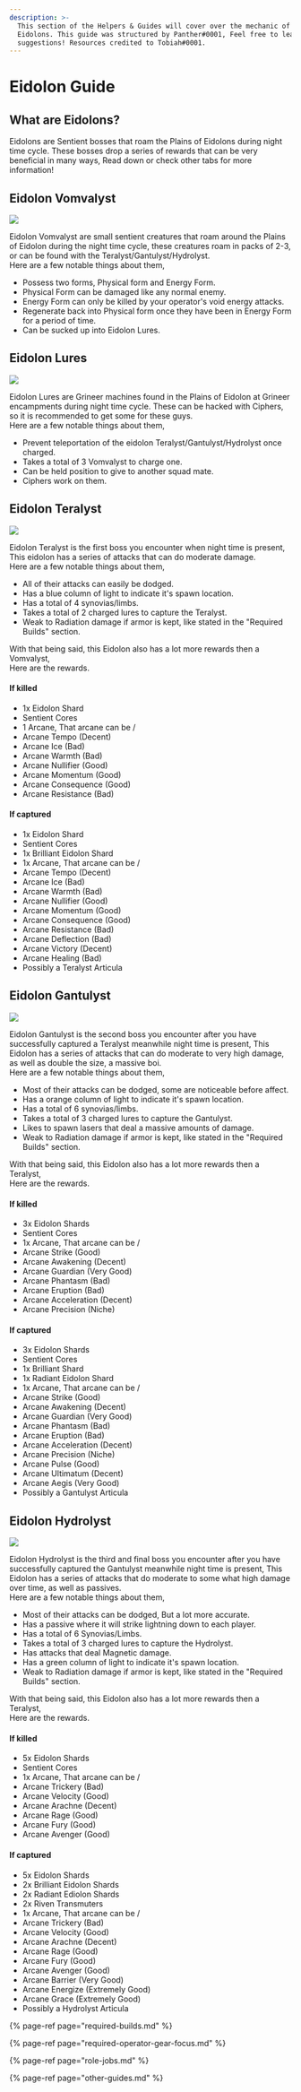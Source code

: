 ```yaml
---
description: >-
  This section of the Helpers & Guides will cover over the mechanic of the
  Eidolons. This guide was structured by Panther#0001, Feel free to leave
  suggestions! Resources credited to Tobiah#0001.
---
```


# Eidolon Guide

## What are Eidolons?

Eidolons are Sentient bosses that roam the Plains of Eidolons during night time cycle. These bosses drop a series of rewards that can be very beneficial in many ways, Read down or check other tabs for more information!

## Eidolon Vomvalyst

![](../../.gitbook/assets/image.png)

Eidolon Vomvalyst are small sentient creatures that roam around the Plains of Eidolon during the night time cycle, these creatures roam in packs of 2-3, or can be found with the Teralyst/Gantulyst/Hydrolyst.  
Here are a few notable things about them,

* Possess two forms, Physical form and Energy Form.
* Physical Form can be damaged like any normal enemy.
* Energy Form can only be killed by your operator's void energy attacks.
* Regenerate back into Physical form once they have been in Energy Form for a period of time.
* Can be sucked up into Eidolon Lures.

## Eidolon Lures

![](../../.gitbook/assets/image%20%2825%29.png)

Eidolon Lures are Grineer machines found in the Plains of Eidolon at Grineer encampments during night time cycle. These can be hacked with Ciphers, so it is recommended to get some for these guys.   
Here are a few notable things about them,

* Prevent teleportation of the eidolon Teralyst/Gantulyst/Hydrolyst once charged.
* Takes a total of 3 Vomvalyst to charge one.
* Can be held position to give to another squad mate.
* Ciphers work on them.

## Eidolon Teralyst

![](../../.gitbook/assets/image%20%2815%29.png)

Eidolon Teralyst is the first boss you encounter when night time is present, This eidolon has a series of attacks that can do moderate damage.  
Here are a few notable things about them,

* All of their attacks can easily be dodged.
* Has a blue column of light to indicate it's spawn location.
* Has a total of 4 synovias/limbs.
* Takes a total of 2 charged lures to capture the Teralyst.
* Weak to Radiation damage if armor is kept, like stated in the "Required Builds" section.

With that being said, this Eidolon also has a lot more rewards then a Vomvalyst,  
Here are the rewards.

#### If killed

* 1x Eidolon Shard
* Sentient Cores
* 1 Arcane, That arcane can be \/
* Arcane Tempo \(Decent\)
* Arcane Ice \(Bad\)
* Arcane Warmth \(Bad\)
* Arcane Nullifier \(Good\)
* Arcane Momentum \(Good\)
* Arcane Consequence \(Good\)
* Arcane Resistance \(Bad\)

#### If captured

* 1x Eidolon Shard
* Sentient Cores
* 1x Brilliant Eidolon Shard
* 1x Arcane, That arcane can be \/
* Arcane Tempo \(Decent\)
* Arcane Ice \(Bad\)
* Arcane Warmth \(Bad\)
* Arcane Nullifier \(Good\)
* Arcane Momentum \(Good\)
* Arcane Consequence \(Good\)
* Arcane Resistance \(Bad\)
* Arcane Deflection \(Bad\)
* Arcane Victory \(Decent\)
* Arcane Healing \(Bad\)
* Possibly a Teralyst Articula

## Eidolon Gantulyst

![](../../.gitbook/assets/image%20%282%29.png)

Eidolon Gantulyst is the second boss you encounter after you have successfully captured a Teralyst meanwhile night time is present, This Eidolon has a series of attacks that can do moderate to very high damage, as well as double the size, a massive boi.  
Here are a few notable things about them,

* Most of their attacks can be dodged, some are noticeable before affect.
* Has a orange column of light to indicate it's spawn location.
* Has a total of 6 synovias/limbs.
* Takes a total of 3 charged lures to capture the Gantulyst.
* Likes to spawn lasers that deal a massive amounts of damage.
* Weak to Radiation damage if armor is kept, like stated in the "Required Builds" section.

With that being said, this Eidolon also has a lot more rewards then a Teralyst,  
Here are the rewards.

#### If killed

* 3x Eidolon Shards
* Sentient Cores
* 1x Arcane, That arcane can be \/
* Arcane Strike \(Good\)
* Arcane Awakening \(Decent\)
* Arcane Guardian \(Very Good\)
* Arcane Phantasm \(Bad\)
* Arcane Eruption \(Bad\)
* Arcane Acceleration \(Decent\)
* Arcane Precision \(Niche\)

#### If captured

* 3x Eidolon Shards
* Sentient Cores
* 1x Brilliant Shard
* 1x Radiant Eidolon Shard
* 1x Arcane, That arcane can be \/
* Arcane Strike \(Good\)
* Arcane Awakening \(Decent\)
* Arcane Guardian \(Very Good\)
* Arcane Phantasm \(Bad\)
* Arcane Eruption \(Bad\)
* Arcane Acceleration \(Decent\)
* Arcane Precision \(Niche\)
* Arcane Pulse \(Good\)
* Arcane Ultimatum \(Decent\)
* Arcane Aegis \(Very Good\)
* Possibly a Gantulyst Articula

## Eidolon Hydrolyst

![](../../.gitbook/assets/image%20%2831%29.png)

Eidolon Hydrolyst is the third and final boss you encounter after you have successfully captured the Gantulyst meanwhile night time is present, This Eidolon has a series of attacks that do moderate to some what high damage over time, as well as passives.  
Here are a few notable things about them,

* Most of their attacks can be dodged, But a lot more accurate.
* Has a passive where it will strike lightning down to each player.
* Has a total of 6 Synovias/Limbs.
* Takes a total of 3 charged lures to capture the Hydrolyst.
* Has attacks that deal Magnetic damage.
* Has a green column of light to indicate it's spawn location.
* Weak to Radiation damage if armor is kept, like stated in the "Required Builds" section.

With that being said, this Eidolon also has a lot more rewards then a Teralyst,  
Here are the rewards.

#### If killed

* 5x Eidolon Shards
* Sentient Cores
* 1x Arcane, That arcane can be \/
* Arcane Trickery \(Bad\)
* Arcane Velocity \(Good\)
* Arcane Arachne \(Decent\)
* Arcane Rage \(Good\)
* Arcane Fury \(Good\)
* Arcane Avenger \(Good\)

#### If captured

* 5x Eidolon Shards
* 2x Brilliant Eidolon Shards
* 2x Radiant Ediolon Shards
* 2x Riven Transmuters
* 1x Arcane, That arcane can be \/
* Arcane Trickery \(Bad\)
* Arcane Velocity \(Good\)
* Arcane Arachne \(Decent\)
* Arcane Rage \(Good\)
* Arcane Fury \(Good\)
* Arcane Avenger \(Good\)
* Arcane Barrier \(Very Good\)
* Arcane Energize \(Extremely Good\)
* Arcane Grace \(Extremely Good\)
* Possibly a Hydrolyst Articula



{% page-ref page="required-builds.md" %}

{% page-ref page="required-operator-gear-focus.md" %}

{% page-ref page="role-jobs.md" %}

{% page-ref page="other-guides.md" %}

